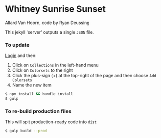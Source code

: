 # Whitney Sunrise Sunset
Allard Van Hoorn, code by Ryan Deussing

This jekyll 'server' outputs a single `JSON` file.

### To update

[Login](http://elegant-bean.cloudvent.net/update) and then:

1. Click on `Collections` in the left-hand menu
2. Click on `Colorsets` to the right
3. Click the plus-sign (+) at the top-right of the page and then choose `Add Colorsets`
4. Name the new item




```sh
$ npm install && bundle install
$ gulp
```
### To re-build production files

This will spit production-ready code into `dist`

```sh
$ gulp build --prod
```


